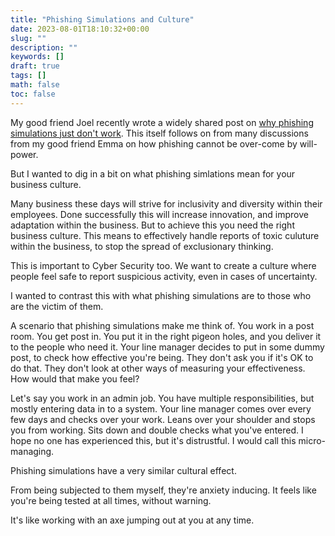 ```yaml
---
title: "Phishing Simulations and Culture"
date: 2023-08-01T18:10:32+00:00
slug: ""
description: ""
keywords: []
draft: true
tags: []
math: false
toc: false
---
```


My good friend Joel recently wrote a widely shared post on [why phishing simulations just don't work](https://joelgsamuel.medium.com/what-i-mean-by-defence-in-depth-cybersecurity-6ac07f89ad89). This itself follows on from many discussions from my good friend Emma on how phishing cannot be over-come by will-power.

But I wanted to dig in a bit on what phishing simlations mean for your business culture.

Many business these days will strive for inclusivity and diversity within their employees. Done successfully this will increase innovation, and improve adaptation within the business. But to achieve this you need the right business culture. This means to effectively handle reports of toxic culuture within the business, to stop the spread of exclusionary thinking.

This is important to Cyber Security too. We want to create a culture where people feel safe to report suspicious activity, even in cases of uncertainty.

I wanted to contrast this with what phishing simulations are to those who are the victim of them.

A scenario that phishing simulations make me think of. You work in a post room. You get post in. You put it in the right pigeon holes, and you deliver it to the people who need it. Your line manager decides to put in some dummy post, to check how effective you're being. They don't ask you if it's OK to do that. They don't look at other ways of measuring your effectiveness. How would that make you feel?

Let's say you work in an admin job. You have multiple responsibilities, but mostly entering data in to a system. Your line manager comes over every few days and checks over your work. Leans over your shoulder and stops you from working. Sits down and double checks what you've entered. I hope no one has experienced this, but it's distrustful. I would call this micro-managing.

Phishing simulations have a very similar cultural effect.

From being subjected to them myself, they're anxiety inducing. It feels like you're being tested at all times, without warning.

It's like working with an axe jumping out at you at any time.
